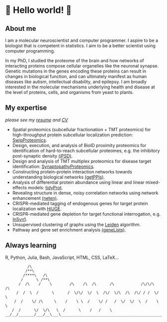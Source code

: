# :mount_fuji: Hello world! :goat: 

## About me

I am a molecular neuroscientist and computer programmer. I aspire to be a
biologist that is competent in statistics. I aim to be a better scientist using
computer programming.

In my PhD, I studied the proteome of the brain and how networks of interacting
proteins compose cellular organelles like the neuronal synapse.  Genetic
mutations in the genes encoding these proteins can result in changes in
biological function, and can ultimately manifest as human diseases like autism,
intellectual disability, and epilepsy. I am broadly interested in the molecular
mechanisms underlying health and disease at the level of proteins, cells, and
organisms from yeast to plants.

## My expertise

_please see my [resume](https://github.com/twesleyb/BradshawCV/resume/resume.pdf) and [CV](https://github.com/twesleyb/BradshawCV/cv/cv.pdf)_

* Spatial proteomics (subcellular fractionation + TMT proteomics) for high-throughput protein subcellular localization prediction: [SwipProteomics](https://github.com/soderling-lab/SwipProteomics).
* Design, execution, and analysis of BioID proximity proteomics for identification of hard-to-reach subcellular proteomes, e.g. the inhibitory post-synaptic density [(iPSD)](https://github.com/soderling-lab/Uezu2016).
* Design and analysis of TMT multiplex proteomics for disease target identification: [SynaptopathyProteomics](https://github.com/soderling-lab/SynaptopathyProteomics).
* Constructing protein-protein interaction networks towards understanding biological networks [(getPPIs)](https://github.com/soderling-lab/getPPIs).
* Analysis of differential protein abundance using linear and linear mixed-effects models: [tidyProt](https://github.com/soderling-lab/tidyProt).
* Revealing structure in dense, noisy correlation networks using network enhancement [(neten)](https://github.com/soderling-lab/neten).
* CRISPR-mediated tagging of endogenous genes for target protein localization with [HiUGE](https://www.cell.com/neuron/fulltext/S0896-6273(19)30523-9).
* CRISPR-mediated gene depletion for target functional interrogation, e.g. [InSyn1](https://elifesciences.org/articles/50712).
* Unsupervised clustering of graphs using the [Leiden](https://github.com/soderling-lab/leiden) algorithm.
* Pathway and gene set enrichment analysis [(geneLists)](https://github.com/soderling-lab/geneLists).

## Always learning
R, Python, Julia, Bash, JavaScript, HTML, CSS, LaTeX...

```
          /\
         /**\
        /****\   /\
       /      \ /**\
      /  /\    /    \        /\    /\  /\      /\            /\/\/\  /\
     /  /  \  /      \      /  \/\/  \/  \  /\/  \/\  /\  /\/ / /  \/  \
    /  /    \/ /\     \    /    \ \  /    \/ /   /  \/  \/  \  /    \   \
   /  /      \/  \/\   \  /      \    /   /    \
__/__/_______/___/__\___\__________________________________________________
```
